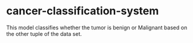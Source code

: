 # cancer-classification-system
This model classifies whether the tumor is benign or Malignant based on the other tuple of the data set.
